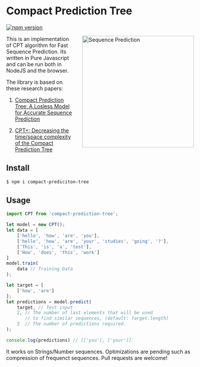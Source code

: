 # Compact Prediction Tree
[![npm version](https://badge.fury.io/js/compact-prediction-tree.svg)](https://badge.fury.io/js/compact-prediction-tree)

<img src="https://github.com/ashubham/CPT/raw/master/assets/prediction.jpg" align="right" style="width:300px;margin-left:20px" alt="Sequence Prediction" />

This is an implementation of CPT algorithm for Fast Sequence Prediction. Its written in Pure Javascript
and can be run both in NodeJS and the browser.

The library is based on these research papers:

1. [Compact Prediction Tree: A Losless Model for Accurate Sequence Prediction](http://www.philippe-fournier-viger.com/spmf/ADMA2013_Compact_Prediction_tree) 

2. [CPT+: Decreasing the time/space complexity of the Compact Prediction Tree](https://pdfs.semanticscholar.org/bd00/0fe7e222b8095c6591291cd7bef18f970ab7.pdf)

## Install

```bash
$ npm i compact-prediciton-tree
```

## Usage

```javascript
import CPT from 'compact-prediction-tree';

let model = new CPT();
let data = [
    ['hello', 'how', 'are', 'you'],
    ['hello', 'how', 'are', 'your', 'studies', 'going', '?'],
    ['This', 'is', 'a', 'test'],
    ['How', 'does', 'this', 'work']
]
model.train(
    data // Training Data
);

let target = [
    ['how', 'are']
];
let predictions = model.predict(
    target, // Test input
    2, // The number of last elements that will be used
       // to find similar sequences, (default: target.length)
    2  // The number of predictions required.
);

console.log(predictions) // [['you'], ['your']]
```

It works on Strings/Number sequences. Optimizations are pending such as compression of frequenct sequences.
Pull requests are welcome!
